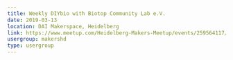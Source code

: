 ```yaml
---
title: Weekly DIYbio with Biotop Community Lab e.V.
date: 2019-03-13
location: DAI Makerspace, Heidelberg
link: https://www.meetup.com/Heidelberg-Makers-Meetup/events/259564117/
usergroup: makershd
type: usergroup
---
```


